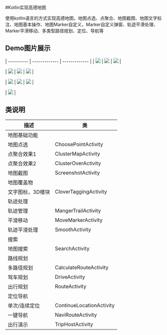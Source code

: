 #Kotlin实现高德地图   使用kotlin语言的方式实现高德地图，地图点选、点聚合、地图截图、地图文字标注、地图基本操作、地图Marker自定义，Marker自定义弹窗、轨迹平滑处理、Marker平滑移动、多类型路径规划、定位、导航等## Demo图片展示| ---------- | ------------- | ------------- || <img src="picture/icon_cluster_two.png"> | <img src="picture/icon_cluster_two_open.png"> | <img src="picture/icon_cluster_one.png"> || <img src="picture/icon__marker_move.png"> | <img src="picture/icon_drive_route.png"> | <img src="icon_map_marker.png"> || <img src="picture/icon_search.png"> | <img src="picture/icon_route.png"> | <img src="picture/icon_route_detail.png"> || <img src="picture/icon_navi.png"> |## 类说明| 描述 | 类 || ---------- | ------------- ||地图基础功能||地图点选        |ChoosePointActivity||点聚合效果1     |ClusterMapActivity||点聚合效果2     |ClusterOverActivity||地图截图        |ScreenshotActivity||地图覆盖物||文字图标，3D楼块|CloverTaggingActivity||轨迹处理||轨迹管理        |MangerTrailActivity||平滑移动        |MoveMarkerActivity||轨迹平滑处理    |SmoothActivity||搜索||地图搜索        |SearchActivity||路线规划||多路径规划      |CalculateRouteActivity||驾车规划        |DriveActivity||出行规划        |RouteActivity||定位导航||单次/连续定位   |ContinueLocationActivity||一键导航        |NaviRouteActivity||出行演示        |TripHostActivity|